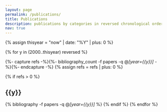 ```yaml
---
layout: page
permalink: /publications/
title: Publications
description: publications by categories in reversed chronological order. generated by jekyll-scholar.
nav: true
---
```


<div class="publications">

{% assign thisyear = "now" | date: "%Y" | plus: 0 %}

<!-- Itterate on all page years -->
{% for y in (2000..thisyear) reversed %}
  <!-- fetch the number of objects for this year -->
  {%- capture refs -%}{%- bibliography_count -f papers -q @*[year={{y}}]* -%}{%- endcapture -%}
  {% assign refs = refs | plus: 0 %}
  <!-- if we have a bibliography reference for this year -->
  {% if refs  > 0 %}
    <!-- Create a year heading -->
    <h2 class="year">{{y}}</h2>
    <!-- create the bibliography card -->
    {% bibliography -f papers -q @*[year={{y}}]* %}
  {% endif %}
{% endfor %}

</div>

